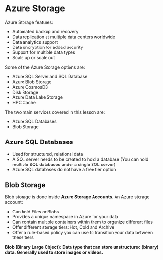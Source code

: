 # Azure Storage

Azure Storage features:
- Automated backup and recovery
- Data replication  at multiple data centers worldwide
- Data analytics support
- Data encryption for added security
- Support for multiple data types
- Scale up or scale out 

Some of the Azure Storage options are:

- Azure SQL Server and SQL Database
- Azure Blob Storage
- Azure CosmosDB
- Disk Storage
- Azure Data Lake Storage
- HPC Cache

The two main services covered in this lesson are:
 - Azure SQL Databases 
 - Blob Storage
 
## Azure SQL Databases

- Used for structured, relational data
- A SQL server needs to be created to hold a database (You can hold multiple SQL databases under a single SQL server)
- Azure SQL databases do not have a free tier option 

## Blob Storage
Blob storage is done inside **Azure Storage Accounts**. An Azure storage account:
- Can hold Files or Blobs
- Provides a unique namespace in Azure for your data
- Can contain multiple containers within them to organize different files
- Offer different storage tiers: Hot, Cold and Archive
- Offer a rule-based policy you can use to transition your data between these tiers


__Blob (Binary Large Object): Data type that can store unstructured (binary) data. Generally used to store images or videos.__